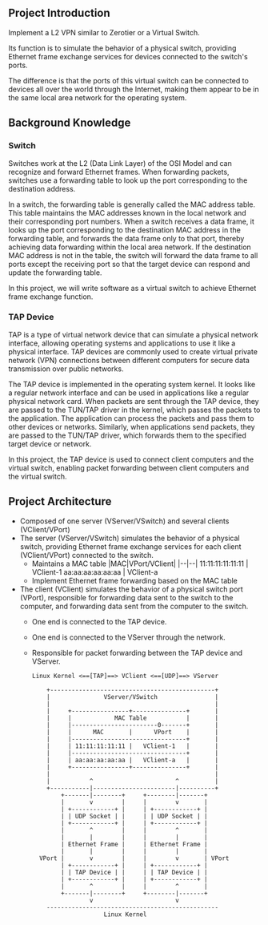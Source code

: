 ## Project Introduction

Implement a L2 VPN similar to Zerotier or a Virtual Switch.

Its function is to simulate the behavior of a physical switch, providing Ethernet frame exchange services for devices connected to the switch's ports.

The difference is that the ports of this virtual switch can be connected to devices all over the world through the Internet, making them appear to be in the same local area network for the operating system.

## Background Knowledge

### Switch

Switches work at the L2 (Data Link Layer) of the OSI Model and can recognize and forward Ethernet frames. When forwarding packets, switches use a forwarding table to look up the port corresponding to the destination address.

In a switch, the forwarding table is generally called the MAC address table. This table maintains the MAC addresses known in the local network and their corresponding port numbers. When a switch receives a data frame, it looks up the port corresponding to the destination MAC address in the forwarding table, and forwards the data frame only to that port, thereby achieving data forwarding within the local area network. If the destination MAC address is not in the table, the switch will forward the data frame to all ports except the receiving port so that the target device can respond and update the forwarding table.

In this project, we will write software as a virtual switch to achieve Ethernet frame exchange function.

### TAP Device

TAP is a type of virtual network device that can simulate a physical network interface, allowing operating systems and applications to use it like a physical interface. TAP devices are commonly used to create virtual private network (VPN) connections between different computers for secure data transmission over public networks.

The TAP device is implemented in the operating system kernel. It looks like a regular network interface and can be used in applications like a regular physical network card. When packets are sent through the TAP device, they are passed to the TUN/TAP driver in the kernel, which passes the packets to the application. The application can process the packets and pass them to other devices or networks. Similarly, when applications send packets, they are passed to the TUN/TAP driver, which forwards them to the specified target device or network.

In this project, the TAP device is used to connect client computers and the virtual switch, enabling packet forwarding between client computers and the virtual switch.

## Project Architecture
- Composed of one server (VServer/VSwitch) and several clients (VClient/VPort)
- The server (VServer/VSwitch) simulates the behavior of a physical switch, providing Ethernet frame exchange services for each client (VClient/VPort) connected to the switch.
  - Maintains a MAC table
    |MAC|VPort/VClient|
    |--|--|
    11:11:11:11:11:11 | VClient-1
    aa:aa:aa:aa:aa:aa | VClient-a
  - Implement Ethernet frame forwarding based on the MAC table
- The client (VClient) simulates the behavior of a physical switch port (VPort), responsible for forwarding data sent to the switch to the computer, and forwarding data sent from the computer to the switch.
  - One end is connected to the TAP device.
  - One end is connected to the VServer through the network.
  - Responsible for packet forwarding between the TAP device and VServer.
    ```
    Linux Kernel <==[TAP]==> VClient <==[UDP]==> VServer
    ```

    ```
        +----------------------------------------------+
        |               VServer/VSwitch                |
        |                                              |
        |     +----------------+---------------+       |
        |     |            MAC Table           |       |
        |     |------------------------0-------+       |
        |     |      MAC       |      VPort    |       |
        |     |--------------------------------+       |
        |     | 11:11:11:11:11 |   VClient-1   |       |
        |     |--------------------------------+       |
        |     | aa:aa:aa:aa:aa |   VClient-a   |       |
        |     +----------------+---------------+       |
        |                                              |
        |           ^                       ^          |
        +-----------|-----------------------|----------+
            +-------|--------+     +--------|-------+
            |       v        |     |        v       |
            | +------------+ |     | +------------+ |
            | | UDP Socket | |     | | UDP Socket | |
            | +------------+ |     | +------------+ |
            |       ^        |     |        ^       |
            |       |        |     |        |       |
            | Ethernet Frame |     | Ethernet Frame |
            |       |        |     |        |       |
      VPort |       v        |     |        v       | VPort
            | +------------+ |     | +------------+ |
            | | TAP Device | |     | | TAP Device | |
            | +------------+ |     | +------------+ |
            |       ^        |     |        ^       |
            +-------|--------+     +--------|-------+
                    v                       v
        ------------------------------------------------
                        Linux Kernel                   

    ```